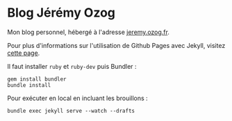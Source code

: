 Blog Jérémy Ozog
==================

Mon blog personnel, hébergé à l'adresse [jeremy.ozog.fr](http://jeremy.ozog.fr/).

Pour plus d'informations sur l'utilisation de Github Pages avec Jekyll, visitez [cette page](https://help.github.com/articles/using-jekyll-with-pages).

Il faut installer `ruby` et `ruby-dev` puis Bundler :
```
gem install bundler
bundle install
```

Pour exécuter en local en incluant les brouillons :
```
bundle exec jekyll serve --watch --drafts
```
